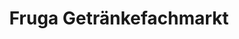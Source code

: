 ---
title: "Fruga Getränkefachmarkt"
url: /garching-an-der-alz/fruga-getraenkefachmarkt/
shop: Getränke
---